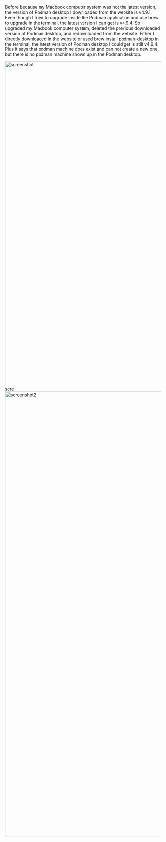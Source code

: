 Before because my Macbook computer system was not the latest version, the version of Podman desktop I downloaded from the website is v4.9.1. 
Even though I tried to upgrade inside the Podman application and use brew to upgrade in the terminal, the latest version I can get is v4.9.4.
So I upgraded my Macbook computer system, deleted the previous downloaded version of Podman desktop, and redownloaded from the website. 
Either I directly downloaded in the website or used brew install podman-desktop in the terminal, the latest version of Podman desktop I could get is still v4.9.4.
Plus it says that podman machine does exist and can not create a new one, but there is no podman machine shown up in the Podman desktop.

<img width="1051" alt="screenshot" src="https://github.com/zhstella/spark-seprep/assets/118063541/a7673da4-9268-4f6a-a0ed-ddec3e6f2f3c">
scre<img width="1440" alt="screenshot2" src="https://github.com/zhstella/spark-seprep/assets/118063541/ecc0e0fd-5259-4b1d-aebe-f6dacfd5da46">
